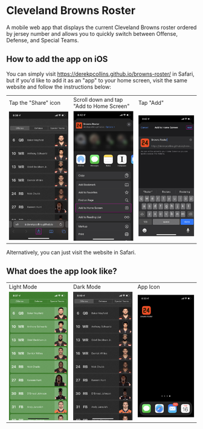 # Cleveland Browns Roster
A mobile web app that displays the current Cleveland Browns roster ordered by jersey number and allows you to quickly switch between Offense, Defense, and Special Teams.

## How to add the app on iOS

You can simply visit https://derekpcollins.github.io/browns-roster/ in Safari, but if you'd like to add it as an "app" to your home screen, visit the same website and follow the instructions below:

<table>
	<tr>
		<td>Tap the "Share" icon</td>
		<td>Scroll down and tap "Add to Home Screen"</td>
		<td>Tap "Add"</td>
	</tr>
	<tr>
		<td><img src="/assets/img/screenshots/share-icon.jpg"></td>
		<td><img src="/assets/img/screenshots/add-to-home-screen.jpg"></td>
		<td><img src="/assets/img/screenshots/add.jpg"></td>
	</tr>
</table>

Alternatively, you can just visit the website in Safari.

## What does the app look like?

<table>
	<tr>
		<td>Light Mode</td>
		<td>Dark Mode</td>
		<td>App Icon</td>
	</tr>
	<tr>
		<td><img src="/assets/img/screenshots/light-mode.jpg"></td>
		<td><img src="/assets/img/screenshots/dark-mode.jpg"></td>
		<td><img src="/assets/img/screenshots/app-icon.jpg"></td>
	</tr>
</table>